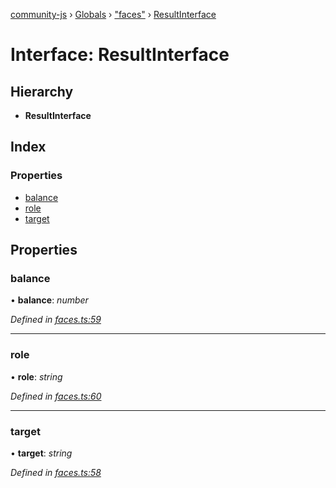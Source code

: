 [community-js](../README.md) › [Globals](../globals.md) › ["faces"](../modules/_faces_.md) › [ResultInterface](_faces_.resultinterface.md)

# Interface: ResultInterface

## Hierarchy

* **ResultInterface**

## Index

### Properties

* [balance](_faces_.resultinterface.md#balance)
* [role](_faces_.resultinterface.md#role)
* [target](_faces_.resultinterface.md#target)

## Properties

###  balance

• **balance**: *number*

*Defined in [faces.ts:59](https://github.com/CommunityXYZ/community-js/blob/17e7f95/src/faces.ts#L59)*

___

###  role

• **role**: *string*

*Defined in [faces.ts:60](https://github.com/CommunityXYZ/community-js/blob/17e7f95/src/faces.ts#L60)*

___

###  target

• **target**: *string*

*Defined in [faces.ts:58](https://github.com/CommunityXYZ/community-js/blob/17e7f95/src/faces.ts#L58)*
